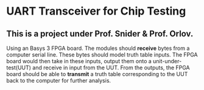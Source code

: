 # UART Transceiver for Chip Testing
## This is a project under Prof. Snider & Prof. Orlov.
Using an Basys 3 FPGA board. The modules should **receive** bytes from a computer serial line. These bytes should model truth table inputs. The FPGA board would then take in these inputs, output them onto a unit-under-test(UUT) and receive in input from the UUT. From the outputs, the FPGA board should be able to **transmit** a truth table corresponding to the UUT back to the computer for further analysis. 

